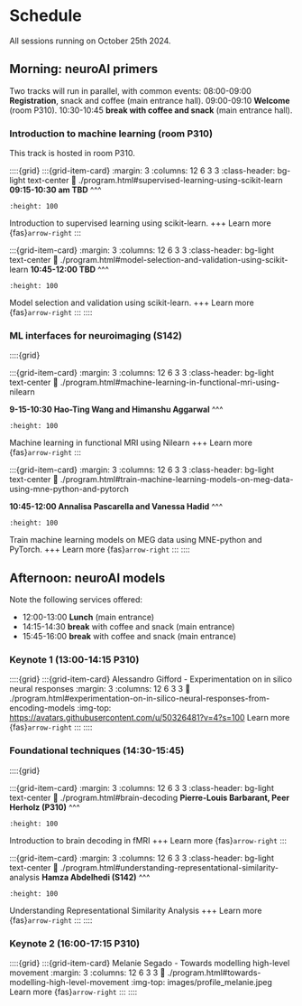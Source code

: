 # Schedule

All sessions running on October 25th 2024.

## Morning: neuroAI primers
Two tracks will run in parallel, with common events:
08:00-09:00 **Registration**, snack and coffee (main entrance hall).
09:00-09:10 **Welcome** (room P310).
10:30-10:45 **break with coffee and snack** (main entrance hall).

### Introduction to machine learning (room P310)
This track is hosted in room P310.

::::{grid}
:::{grid-item-card}
:margin: 3
:columns: 12 6 3 3
:class-header: bg-light text-center
:link: ./program.html#supervised-learning-using-scikit-learn
**09:15-10:30 am TBD**
^^^
```{image} images/logo_scikit-learn.png
:height: 100
```
Introduction to supervised learning using scikit-learn.
+++
Learn more {fas}`arrow-right`
:::

:::{grid-item-card}
:margin: 3
:columns: 12 6 3 3
:class-header: bg-light text-center
:link: ./program.html#model-selection-and-validation-using-scikit-learn
**10:45-12:00 TBD**
^^^
```{image} images/logo_scikit-learn.png
:height: 100
```
Model selection and validation using scikit-learn.
+++
Learn more {fas}`arrow-right`
:::
::::

### ML interfaces for neuroimaging (S142)

::::{grid}

:::{grid-item-card}
:margin: 3
:columns: 12 6 3 3
:class-header: bg-light text-center
:link: ./program.html#machine-learning-in-functional-mri-using-nilearn

**9-15-10:30 Hao-Ting Wang and Himanshu Aggarwal**
^^^
```{image} images/logo_nilearn.png
:height: 100
```
Machine learning in functional MRI using Nilearn
+++
Learn more {fas}`arrow-right`
:::

:::{grid-item-card}
:margin: 3
:columns: 12 6 3 3
:class-header: bg-light text-center
:link: ./program.html#train-machine-learning-models-on-meg-data-using-mne-python-and-pytorch

**10:45-12:00 Annalisa Pascarella and Vanessa Hadid**
^^^
```{image} images/logo_mne.png
:height: 100
```
Train machine learning models on MEG data using MNE-python and PyTorch.
+++
Learn more {fas}`arrow-right`
:::
::::

## Afternoon: neuroAI models
Note the following services offered:
 * 12:00-13:00 **Lunch** (main entrance)
 * 14:15-14:30 **break** with coffee and snack (main entrance)
 * 15:45-16:00 **break** with coffee and snack (main entrance)

### Keynote 1 (13:00-14:15 P310)

::::{grid}
:::{grid-item-card} Alessandro Gifford - Experimentation on in silico neural responses
:margin: 3
:columns: 12 6 3 3
:link: ./program.html#experimentation-on-in-silico-neural-responses-from-encoding-models
:img-top: https://avatars.githubusercontent.com/u/50326481?v=4?s=100
Learn more {fas}`arrow-right`
:::
::::

### Foundational techniques (14:30-15:45)
::::{grid}

:::{grid-item-card}
:margin: 3
:columns: 12 6 3 3
:class-header: bg-light text-center
:link: ./program.html#brain-decoding
**Pierre-Louis Barbarant, Peer Herholz (P310)**
^^^
```{image} images/thumbnail_decoding.png
:height: 100
```
Introduction to brain decoding in fMRI
+++
Learn more {fas}`arrow-right`
:::

:::{grid-item-card}
:margin: 3
:columns: 12 6 3 3
:class-header: bg-light text-center
:link: ./program.html#understanding-representational-similarity-analysis
**Hamza Abdelhedi (S142)**
^^^
```{image} images/logo_rsa.png
:height: 100
```
Understanding Representational Similarity Analysis
+++
Learn more {fas}`arrow-right`
:::
::::

### Keynote 2 (16:00-17:15 P310)
::::{grid}
:::{grid-item-card} Melanie Segado - Towards modelling high-level movement
:margin: 3
:columns: 12 6 3 3
:link: ./program.html#towards-modelling-high-level-movement
:img-top: images/profile_melanie.jpeg
Learn more {fas}`arrow-right`
:::
::::
